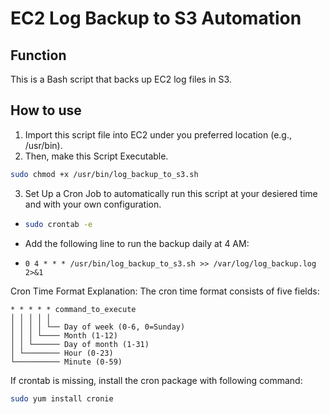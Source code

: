 # EC2 Log Backup to S3 Automation
## Function
This is a Bash script that backs up EC2 log files in S3.

## How to use
1. Import this script file into EC2 under you preferred location (e.g., /usr/bin).
2. Then, make this Script Executable.
```bash
sudo chmod +x /usr/bin/log_backup_to_s3.sh
```
3. Set Up a Cron Job to automatically run this script at your desiered time and with your own configuration.
  - ```bash
    sudo crontab -e
    ```
  - Add the following line to run the backup daily at 4 AM:
  - ```text
    0 4 * * * /usr/bin/log_backup_to_s3.sh >> /var/log/log_backup.log 2>&1
    ```
Cron Time Format Explanation:
The cron time format consists of five fields:
```text
* * * * * command_to_execute
│ │ │ │ │
│ │ │ │ └── Day of week (0-6, 0=Sunday)
│ │ │ └──── Month (1-12)
│ │ └────── Day of month (1-31)
│ └──────── Hour (0-23)
└────────── Minute (0-59)
```

If crontab is missing, install the cron package with following command:
```bash
sudo yum install cronie
```
